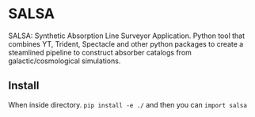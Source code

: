 # SALSA
SALSA: Synthetic Absorption Line Surveyor Application. Python tool that combines YT, Trident, Spectacle and other python packages to create a steamlined pipeline to construct absorber catalogs from galactic/cosmological simulations.

## Install
When inside directory. `pip install -e ./` and then you can `import salsa`
